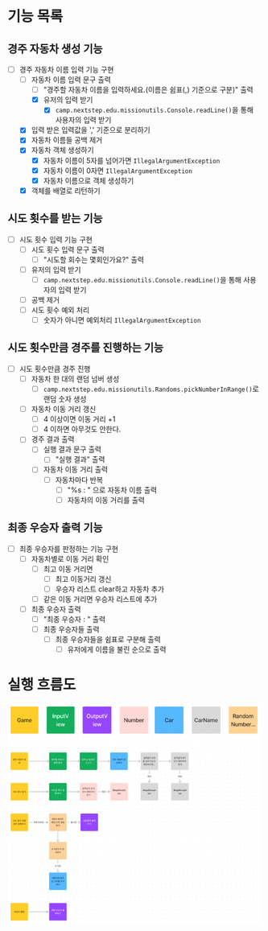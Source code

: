 # 기능 목록

## 경주 자동차 생성 기능
- [ ] 경주 자동차 이름 입력 기능 구현
  - [ ] 자동차 이름 입력 문구 출력
    - [ ] "경주할 자동차 이름을 입력하세요.(이름은 쉼표(,) 기준으로 구분)" 출력
    - [x] 유저의 입력 받기
      - [x] `camp.nextstep.edu.missionutils.Console.readLine()`을 통해 사용자의 입력 받기
  - [x] 입력 받은 입력값을 ',' 기준으로 분리하기
  - [x] 자동차 이름들 공백 제거
  - [x] 자동차 객체 생성하기
    - [x] 자동차 이름이 5자를 넘어가면 `IllegalArgumentException`
    - [x] 자동차 이름이 0자면 `IllegalArgumentException`
    - [x] 자동차 이름으로 객체 생성하기
  - [x] 객체를 배열로 리턴하기

## 시도 횟수를 받는 기능
- [ ] 시도 횟수 입력 기능 구현
  - [ ] 시도 횟수 입력 문구 출력
    - [ ] "시도할 회수는 몇회인가요?" 출력
  - [ ] 유저의 입력 받기
    - [ ] `camp.nextstep.edu.missionutils.Console.readLine()`을 통해 사용자의 입력 받기
  - [ ] 공백 제거
  - [ ] 시도 횟수 예외 처리
    - [ ] 숫자가 아니면 예외처리 `IllegalArgumentException`

## 시도 횟수만큼 경주를 진행하는 기능
- [ ] 시도 횟수만큼 경주 진행
  - [ ] 자동차 한 대의 랜덤 넘버 생성
    - [ ] `camp.nextstep.edu.missionutils.Randoms.pickNumberInRange()`로 랜덤 숫자 생성
  - [ ] 자동차 이동 거리 갱신
    - [ ] 4 이상이면 이동 거리 +1
    - [ ] 4 이하면 아무것도 안한다.
  - [ ] 경주 결과 출력
    - [ ] 실행 결과 문구 출력
      - [ ] "실행 결과" 출력
    - [ ] 자동차 이동 거리 출력
      - [ ] 자동차마다 반복
        - [ ] "%s : " 으로 자동차 이름 출력
        - [ ] 자동차의 이동 거리를 출력

## 최종 우승자 출력 기능
- [ ] 최종 우승자를 판정하는 기능 구현
  - [ ] 자동차별로 이동 거리 확인
    - [ ] 최고 이동 거리면 
      - [ ] 최고 이동거리 갱신
      - [ ] 우승자 리스트 clear하고 자동차 추가
    - [ ] 같은 이동 거리면 우승자 리스트에 추가
  - [ ] 최종 우승자 출력
    - [ ] "최종 우승자 : " 출력
    - [ ] 최종 우승자들 출력
      - [ ] 최종 우승자들을 쉼표로 구분해 출력
        - [ ] 유저에게 이름을 불린 순으로 출력

# 실행 흐름도

![img.png](flowChart.png)